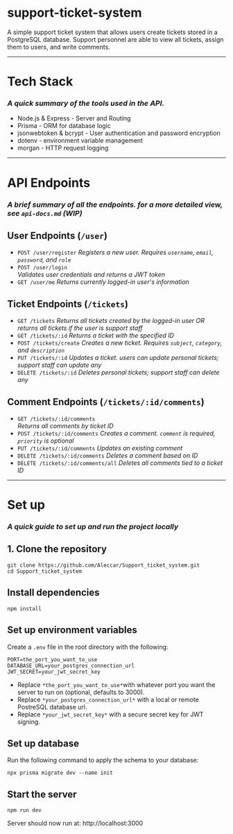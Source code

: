 # support-ticket-system
A simple support ticket system that allows users create tickets stored in a PostgreSQL database. Support personnel are able to view all tickets, assign them to users, and write comments.

------

# Tech Stack
### *A quick summary of the tools used in the API.*
- Node.js & Express - Server and Routing
- Prisma - ORM for database logic
- jsonwebtoken & bcrypt - User authentication and password encryption
- dotenv - environment variable management 
- morgan - HTTP request logging

------

# API Endpoints
### *A brief summary of all the endpoints. for a more detailed view, see `api-docs.md` (WIP)*

## User Endpoints (`/user`)
- `POST /user/register`
*Registers a new user. Requires `username`, `email`, `password`, and `role`*
- `POST /user/login`    
*Validates user credentials and returns a JWT token* 
- `GET /user/me`
*Returns currently logged-in user's information*


## Ticket Endpoints (`/tickets`)
- `GET /tickets`
*Returns all tickets created by the logged-in user OR returns all tickets if the user is support staff*
- `GET /tickets/:id`
*Returns a ticket with the specified ID*
- `POST /tickets/create`
*Creates a new ticket. Requires `subject`, `category`, and `description`* 
- `PUT /tickets/:id`
*Updates a ticket. users can update personal tickets; support staff can update any*
- `DELETE /tickets/:id`
*Deletes personal tickets; support staff can delete any*

## Comment Endpoints (`/tickets/:id/comments`)
- `GET /tickets/:id/comments`     
*Returns all comments by ticket ID*
- `POST /tickets/:id/comments`
*Creates a comment. `comment` is required, `priority` is optional*
- `PUT /tickets/:id/comments`
*Updates an existing comment*
- `DELETE /tickets/:id/comments`
*Deletes a comment based on ID*
- `DELETE /tickets/:id/comments/all`
*Deletes all comments tied to a ticket ID*

------

# Set up
### *A quick guide to set up and run the project locally*

## 1. Clone the repository
```
git clone https://github.com/Aleccar/Support_ticket_system.git
cd Support_ticket_system
```

## Install dependencies
``` 
npm install 
```

## Set up environment variables
Create a `.env` file in the root directory with the following: 
```
PORT=the_port_you_want_to_use
DATABASE_URL=your_postgres_connection_url
JWT_SECRET=your_jwt_secret_key
```
- Replace `*the_port_you_want_to_use*`with whatever port you want the server to run on (optional, defaults to 3000).
- Replace `*your_postgres_connection_url*` with a local or remote PostreSQL database url. 
- Replace `*your_jwt_secret_key*` with a secure secret key for JWT signing.

## Set up database
Run the following command to apply the schema to your database:
```
npx prisma migrate dev --name init
```

## Start the server
```
npm run dev
```
Server should now run at: http://localhost:3000 